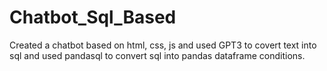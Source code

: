 # Chatbot_Sql_Based
Created a chatbot based on html, css, js and used GPT3 to covert text into sql and used pandasql to convert sql into pandas dataframe conditions.
